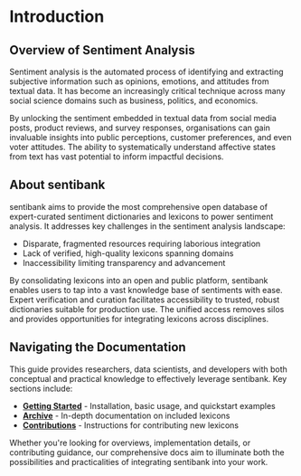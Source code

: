 # Introduction

## Overview of Sentiment Analysis

Sentiment analysis is the automated process of identifying and extracting subjective information such as opinions, emotions, and attitudes from textual data. It has become an increasingly critical technique across many social science domains such as business, politics, and economics. 

By unlocking the sentiment embedded in textual data from social media posts, product reviews, and survey responses, organisations can gain invaluable insights into public perceptions, customer preferences, and even voter attitudes. The ability to systematically understand affective states from text has vast potential to inform impactful decisions.

## About sentibank

sentibank aims to provide the most comprehensive open database of expert-curated sentiment dictionaries and lexicons to power sentiment analysis. It addresses key challenges in the sentiment analysis landscape:

- Disparate, fragmented resources requiring laborious integration
- Lack of verified, high-quality lexicons spanning domains 
- Inaccessibility limiting transparency and advancement

By consolidating lexicons into an open and public platform, sentibank enables users to tap into a vast knowledge base of sentiments with ease. Expert verification and curation facilitates accessibility to trusted, robust dictionaries suitable for production use. The unified access removes silos and provides opportunities for integrating lexicons across disciplines.

## Navigating the Documentation

This guide provides researchers, data scientists, and developers with both conceptual and practical knowledge to effectively leverage sentibank. Key sections include:

- **[Getting Started](../sentibank/Getting_Started.ipynb)** - Installation, basic usage, and quickstart examples
- **[Archive](../sentibank/Archive.md)** - In-depth documentation on included lexicons 
- **[Contributions](../sentibank/Contributions.md)** - Instructions for contributing new lexicons

Whether you're looking for overviews, implementation details, or contributing guidance, our comprehensive docs aim to illuminate both the possibilities and practicalities of integrating sentibank into your work.
